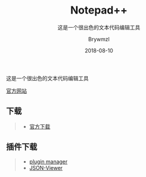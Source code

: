 ﻿---
layout:     post
title:      Notepad++
subtitle:   这是一个很出色的文本代码编辑工具
date:       2018-08-10
author:     Brywmzl
header-img: img/notepad plus/bg.jpg
catalog: true
tags:
    - Notepad++
---
这是一个很出色的文本代码编辑工具

<!--more-->

[官方网站](https://notepad-plus-plus.org/)

## 下载
>- [官方下载](https://notepad-plus-plus.org/download/)

## 插件下载
>- [plugin manager](https://github.com/bruderstein/nppPluginManager/releases)
>- [JSON-Viewer](https://github.com/kapilratnani/JSON-Viewer/releases)